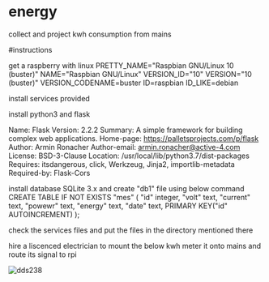 # energy
collect and project kwh consumption from mains

#instructions

get a raspberry with linux
  PRETTY_NAME="Raspbian GNU/Linux 10 (buster)"
  NAME="Raspbian GNU/Linux"
  VERSION_ID="10"
  VERSION="10 (buster)"
  VERSION_CODENAME=buster
  ID=raspbian
  ID_LIKE=debian

install services provided

install python3 and flask

  Name: Flask
  Version: 2.2.2
  Summary: A simple framework for building complex web applications.
  Home-page: https://palletsprojects.com/p/flask
  Author: Armin Ronacher
  Author-email: armin.ronacher@active-4.com
  License: BSD-3-Clause
  Location: /usr/local/lib/python3.7/dist-packages
  Requires: itsdangerous, click, Werkzeug, Jinja2, importlib-metadata
  Required-by: Flask-Cors

install database  SQLite 3.x and create "db1" file using below command
  CREATE TABLE IF NOT EXISTS "mes" (
        "id"    integer,
        "volt"  text,
        "current"       text,
        "powewr"        text,
        "energy"        text,
        "date"  text,
        PRIMARY KEY("id" AUTOINCREMENT)
);


check the services files and put the files in the directory mentioned there

hire a liscenced electrician to mount the below kwh meter it onto mains and route its signal to rpi

![dds238](https://github.com/chrgeogit/energy/assets/144347707/1ee61b00-2d39-4d74-8952-732f1df2508a)




